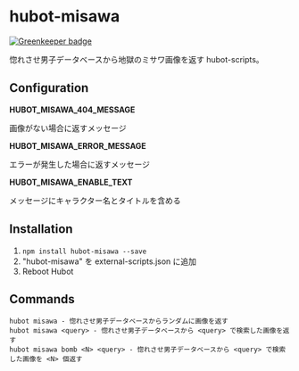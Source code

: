 # hubot-misawa

[![Greenkeeper badge](https://badges.greenkeeper.io/moqada/hubot-misawa.svg)](https://greenkeeper.io/)

惚れさせ男子データベースから地獄のミサワ画像を返す hubot-scripts。

## Configuration

**HUBOT_MISAWA_404_MESSAGE**

画像がない場合に返すメッセージ

**HUBOT_MISAWA_ERROR_MESSAGE**

エラーが発生した場合に返すメッセージ

**HUBOT_MISAWA_ENABLE_TEXT**

メッセージにキャラクター名とタイトルを含める

## Installation

1. `npm install hubot-misawa --save`
2. "hubot-misawa" を external-scripts.json に追加
4. Reboot Hubot

## Commands

```
hubot misawa - 惚れさせ男子データベースからランダムに画像を返す
hubot misawa <query> - 惚れさせ男子データベースから <query> で検索した画像を返す
hubot misawa bomb <N> <query> - 惚れさせ男子データベースから <query> で検索した画像を <N> 個返す
```
